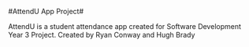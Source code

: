 #AttendU App Project#

AttendU is a student attendance app created for Software Development Year 3 Project.
Created by Ryan Conway and Hugh Brady
